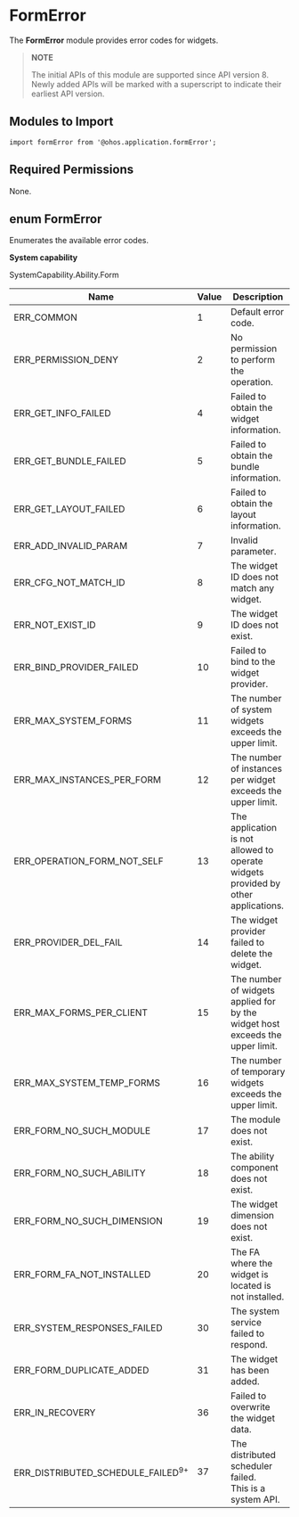# FormError

The **FormError** module provides error codes for widgets.

> **NOTE**
> 
> The initial APIs of this module are supported since API version 8. Newly added APIs will be marked with a superscript to indicate their earliest API version.

## Modules to Import

```
import formError from '@ohos.application.formError';
```

## Required Permissions

None.

## enum FormError

Enumerates the available error codes.

**System capability**

SystemCapability.Ability.Form

| Name       | Value  | Description        |
| ----------- | ---- | ------------ |
| ERR_COMMON       | 1    | Default error code.  |
| ERR_PERMISSION_DENY       | 2    | No permission to perform the operation.  |
| ERR_GET_INFO_FAILED      | 4    | Failed to obtain the widget information.  |
| ERR_GET_BUNDLE_FAILED    | 5    | Failed to obtain the bundle information.  |
| ERR_GET_LAYOUT_FAILED    | 6    | Failed to obtain the layout information.  |
| ERR_ADD_INVALID_PARAM     | 7    | Invalid parameter.  |
| ERR_CFG_NOT_MATCH_ID     | 8    | The widget ID does not match any widget.  |
| ERR_NOT_EXIST_ID       | 9    | The widget ID does not exist.  |
| ERR_BIND_PROVIDER_FAILED       | 10    | Failed to bind to the widget provider.  |
| ERR_MAX_SYSTEM_FORMS      | 11    | The number of system widgets exceeds the upper limit.  |
| ERR_MAX_INSTANCES_PER_FORM     | 12    | The number of instances per widget exceeds the upper limit.  |
| ERR_OPERATION_FORM_NOT_SELF     | 13    | The application is not allowed to operate widgets provided by other applications.  |
| ERR_PROVIDER_DEL_FAIL       | 14    | The widget provider failed to delete the widget.  |
| ERR_MAX_FORMS_PER_CLIENT       | 15    | The number of widgets applied for by the widget host exceeds the upper limit.  |
| ERR_MAX_SYSTEM_TEMP_FORMS       | 16    | The number of temporary widgets exceeds the upper limit.  |
| ERR_FORM_NO_SUCH_MODULE       | 17    | The module does not exist.  |
| ERR_FORM_NO_SUCH_ABILITY       | 18    | The ability component does not exist.  |
| ERR_FORM_NO_SUCH_DIMENSION      | 19    | The widget dimension does not exist.  |
| ERR_FORM_FA_NOT_INSTALLED      | 20    | The FA where the widget is located is not installed.  |
| ERR_SYSTEM_RESPONSES_FAILED        | 30    | The system service failed to respond.  |
| ERR_FORM_DUPLICATE_ADDED        | 31    | The widget has been added.  |
| ERR_IN_RECOVERY    | 36    | Failed to overwrite the widget data.  |
| ERR_DISTRIBUTED_SCHEDULE_FAILED<sup>9+</sup> | 37 | The distributed scheduler failed.<br>This is a system API. |
